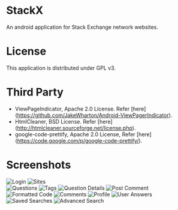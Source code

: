 StackX
======

An android application for Stack Exchange network websites.

License
=======

This application is distributed under GPL v3.


Third Party
===========

* ViewPageIndicator, Apache 2.0 License. Refer [here] (https://github.com/JakeWharton/Android-ViewPagerIndicator).
* HtmlCleaner, BSD License. Refer [here] (http://htmlcleaner.sourceforge.net/license.php).
* google-code-prettify, Apache 2.0 License, Refer [here] (https://code.google.com/p/google-code-prettify/).

Screenshots
===========

![Login](http://i.stack.imgur.com/ah2YK.png) 
![Sites](http://i.stack.imgur.com/hNlLT.png)  
![Questions](http://i.stack.imgur.com/Qa0t4.png) 
![Tags](http://i.stack.imgur.com/c8ahD.png) 
![Question Details](http://i.stack.imgur.com/4T4R2.png) 
![Post Comment](http://i.stack.imgur.com/Yga67.png) 
![Formatted Code](http://i.stack.imgur.com/UCuH3.png) 
![Comments](http://i.stack.imgur.com/2GK27.png) 
![Profile](http://i.stack.imgur.com/x91hF.png) 
![User Answers](http://i.stack.imgur.com/MX6pZ.png) 
![Saved Searches](http://i.stack.imgur.com/ZWjzo.png) 
![Advanced Search](http://i.stack.imgur.com/x2Zyn.png)    
